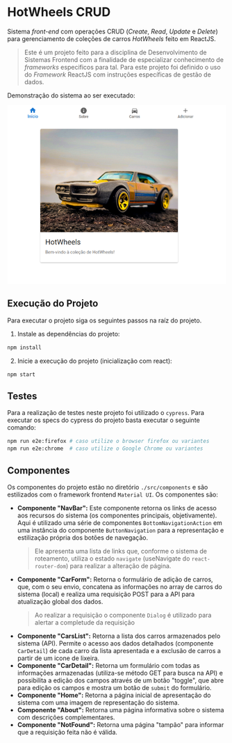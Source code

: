 # HotWheels CRUD

Sistema *front-end* com operações CRUD (*Create*, *Read*, *Update* e *Delete*) para gerenciamento de coleções de carros *HotWheels* feito em ReactJS.

> Este é um projeto feito para a disciplina de Desenvolvimento de Sistemas Frontend com a finalidade de especializar conhecimento de *frameworks* especificos para tal. Para este projeto foi definido o uso do *Framework* ReactJS com instruções específicas de gestão de dados.

Demonstração do sistema ao ser executado:

![Resultado esperado ao rodar este projeto (PNG)](./docs/presentation_print.png)

## Execução do Projeto

Para executar o projeto siga os seguintes passos na raíz do projeto.

1. Instale as dependências do projeto:

```sh
npm install
```

2. Inicie a execução do projeto (inicialização com react):

```sh
npm start
```

## Testes

Para a realização de testes neste projeto foi utilizado o `cypress`. Para executar os specs do cypress do projeto basta executar o seguinte comando:

```sh
npm run e2e:firefox # caso utilize o browser firefox ou variantes
npm run e2e:chrome  # caso utilize o Google Chrome ou variantes
```

## Componentes

Os componentes do projeto estão no diretório `./src/components` e são estilizados com o framework frontend `Material UI`. Os componentes são:

- **Componente "NavBar":** Este componente retorna os links de acesso aos recursos do sistema (os componentes principais, objetivamente). Aqui é utilizado uma série de componentes `BottomNavigationAction` em uma instância do componente `ButtonNavigation` para a representação e estilização própria dos botões de navegação.
    > Ele apresenta uma lista de links que, conforme o sistema de roteamento, utiliza o estado `navigate` (useNavigate do `react-router-dom`) para realizar a alteração de página.
- **Componente "CarForm":** Retorna o formulário de adição de carros, que, com o seu envio, concatena as informações no array de carros do sistema (local) e realiza uma requisição POST para a API para atualização global dos dados.
    > Ao realizar a requisição o componente `Dialog` é utilizado para alertar a completude da requisição
- **Componente "CarsList":** Retorna a lista dos carros armazenados pelo sistema (API). Permite o acesso aos dados detalhados (componente `CarDetail`) de cada carro da lista apresentada e a exclusão de carros a partir de um icone de lixeira.
- **Componente "CarDetail":** Retorna um formulário com todas as informações armazenadas (utiliza-se método GET para busca na API) e possibilita a edição dos campos através de um botão "toggle", que abre para edição os campos e mostra um botão de `submit` do formulário.
- **Componente "Home":** Retorna a página inicial de apresentação do sistema com uma imagem de representação do sistema.
- **Componente "About":** Retorna uma página informativa sobre o sistema com descrições complementares.
- **Componente "NotFound":** Retorna uma página "tampão" para informar que a requisição feita não é válida.
